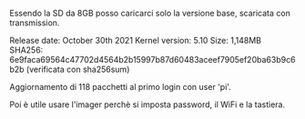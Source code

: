 
Essendo la SD da 8GB posso caricarci solo la versione base, scaricata con transmission.

Release date: October 30th 2021
Kernel version: 5.10
Size: 1,148MB
SHA256: 6e9faca69564c47702d4564b2b15997b87d60483aceef7905ef20ba63b9c6b2b (verificata con sha256sum)

Aggiornamento di 118 pacchetti al primo login con user 'pi'.

Poi è utile usare l'imager perchè si imposta password, il WiFi e la tastiera.


